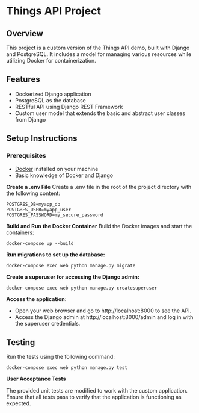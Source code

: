 # Things API Project

## Overview

This project is a custom version of the Things API demo, built with Django and PostgreSQL. It includes a model for managing various resources while utilizing Docker for containerization.

## Features

- Dockerized Django application
- PostgreSQL as the database
- RESTful API using Django REST Framework
- Custom user model that extends the basic and abstract user classes from Django

## Setup Instructions

### Prerequisites

- [Docker](https://www.docker.com/get-started) installed on your machine
- Basic knowledge of Docker and Django

**Create a .env File**
Create a .env file in the root of the project directory with the following content:

```
POSTGRES_DB=myapp_db
POSTGRES_USER=myapp_user
POSTGRES_PASSWORD=my_secure_password
```

**Build and Run the Docker Container**
Build the Docker images and start the containers:


`docker-compose up --build`

**Run migrations to set up the database:**

`docker-compose exec web python manage.py migrate`

**Create a superuser for accessing the Django admin:**

`docker-compose exec web python manage.py createsuperuser`

**Access the application:**

- Open your web browser and go to http://localhost:8000 to see the API.
- Access the Django admin at http://localhost:8000/admin and log in with the superuser credentials.

## Testing
Run the tests using the following command:


`docker-compose exec web python manage.py test`

**User Acceptance Tests**

The provided unit tests are modified to work with the custom application. Ensure that all tests pass to verify that the application is functioning as expected.

